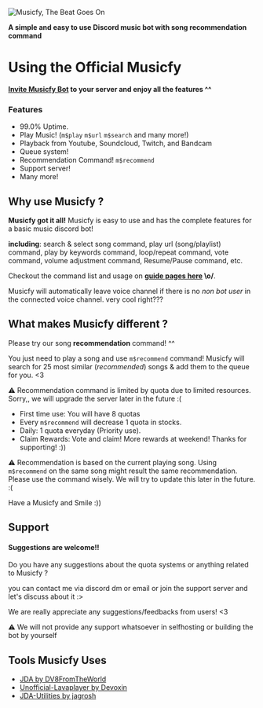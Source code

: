 ![Musicfy, The Beat Goes On](https://github.com/madeyoga/Nano.Jda/blob/master/assets/twitter_header_photo_2.png)

**A simple and easy to use Discord music bot with song recommendation command**

# Using the Official Musicfy

**[Invite Musicfy Bot](https://discord.com/api/oauth2/authorize?client_id=473023109666963467&permissions=36793408&scope=bot) to your server and enjoy all the features ^^**

### Features
- 99.0% Uptime.
- Play Music! (`m$play` `m$url` `m$search` and many more!)
- Playback from Youtube, Soundcloud, Twitch, and Bandcam
- Queue system!
- Recommendation Command! `m$recommend`
- Support server!
- Many more!

## Why use Musicfy ? 
**Musicfy got it all!** Musicfy is easy to use and has the complete features for a basic music discord bot!

**including**: search & select song command, play url (song/playlist) command, play by keywords command, loop/repeat command, vote command, volume adjustment command, Resume/Pause command, etc. 

Checkout the command list and usage on **[guide pages here]() \o/**.

Musicfy will automatically leave voice channel if there is no *non bot user* in the connected voice channel. very cool right???

## What makes Musicfy different ? 
Please try our song **recommendation** command! ^^

You just need to play a song and use `m$recommend` command! Musicfy will search for 25 most similar (*recommended*) songs & add them to the queue for you. <3

⚠ Recommendation command is limited by quota due to limited resources. Sorry,, we will upgrade the server later in the future :(

- First time use: You will have 8 quotas
- Every `m$recommend` will decrease 1 quota in stocks.
- Daily: 1 quota everyday (Priority use).
- Claim Rewards: Vote and claim! More rewards at weekend! Thanks for supporting! :))

⚠ Recommendation is based on the current playing song. Using `m$recommend` on the same song might result the same recommendation. Please use the command wisely.
We will try to update this later in the future. :(

Have a Musicfy and Smile :))

## Support
#### Suggestions are welcome!!

Do you have any suggestions about the quota systems or anything related to Musicfy ?

you can contact me via discord dm or email or join the support server and let's discuss about it :>

We are really appreciate any suggestions/feedbacks from users! <3

⚠ We will not provide any support whatsoever in selfhosting or building the bot by yourself

## Tools Musicfy Uses
- [JDA by DV8FromTheWorld](https://github.com/DV8FromTheWorld/JDA)
- [Unofficial-Lavaplayer by Devoxin](https://github.com/Devoxin/lavaplayer)
- [JDA-Utilities by jagrosh](https://github.com/JDA-Applications/JDA-Utilities)
